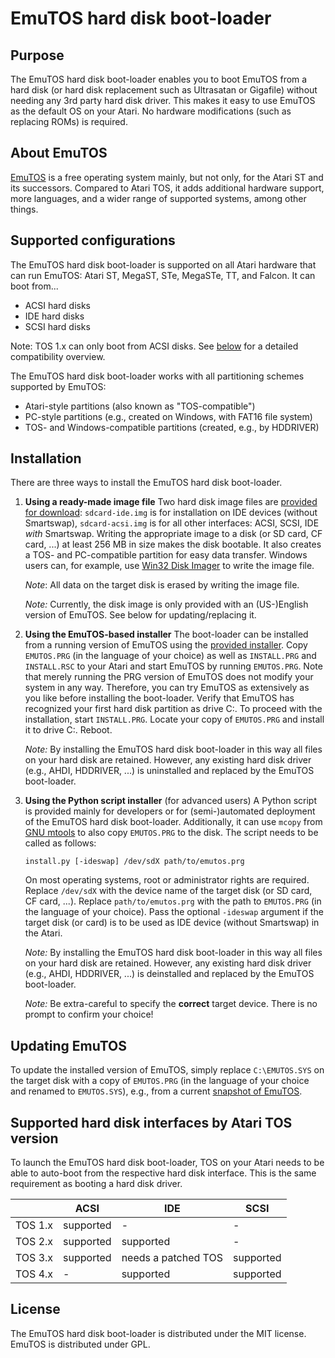 # EmuTOS hard disk boot-loader

## Purpose

The EmuTOS hard disk boot-loader enables you to boot EmuTOS from a hard disk (or hard disk replacement such as Ultrasatan or Gigafile) without needing any 3rd party hard disk driver. This makes it easy to use EmuTOS as the default OS on your Atari. No hardware modifications (such as replacing ROMs) is required.

## About EmuTOS

[EmuTOS](https://emutos.sourceforge.io/) is a free operating system mainly, but not only, for the Atari ST and its successors. Compared to Atari TOS, it adds additional hardware support, more languages, and a wider range of supported systems, among other things.

## Supported configurations

The EmuTOS hard disk boot-loader is supported on all Atari hardware that can run EmuTOS: Atari ST, MegaST, STe, MegaSTe, TT, and Falcon. It can boot from...

* ACSI hard disks
* IDE hard disks
* SCSI hard disks

Note: TOS 1.x can only boot from ACSI disks. See [below](#supported-hard-disk-interfaces-by-atari-tos-version) for a detailed compatibility overview.

The EmuTOS hard disk boot-loader works with all partitioning schemes supported by EmuTOS:

* Atari-style partitions (also known as "TOS-compatible")
* PC-style partitions (e.g., created on Windows, with FAT16 file system)
* TOS- and Windows-compatible partitions (created, e.g., by HDDRIVER)

## Installation

There are three ways to install the EmuTOS hard disk boot-loader.

1. **Using a ready-made image file**
   Two hard disk image files are [provided for download](https://nightly.link/czietz/emutos-bootloader/workflows/build/master/emutos-bootloader.zip): `sdcard-ide.img` is for installation on IDE devices (without Smartswap), `sdcard-acsi.img` is for all other interfaces: ACSI, SCSI, IDE *with* Smartswap. Writing the appropriate image to a disk (or SD card, CF card, ...) at least 256 MB in size makes the disk bootable. It also creates a TOS- and PC-compatible partition for easy data transfer. Windows users can, for example, use [Win32 Disk Imager](https://sourceforge.net/projects/win32diskimager/) to write the image file.

   *Note*: All data on the target disk is erased by writing the image file.

   *Note:* Currently, the disk image is only provided with an (US-)English version of EmuTOS. See below for updating/replacing it.

2. **Using the EmuTOS-based installer**
   The boot-loader can be installed from a running version of EmuTOS using the [provided installer](https://nightly.link/czietz/emutos-bootloader/workflows/build/master/emutos-bootloader.zip). Copy `EMUTOS.PRG` (in the language of your choice) as well as `INSTALL.PRG` and `INSTALL.RSC` to your Atari and start EmuTOS by running `EMUTOS.PRG`. Note that merely running the PRG version of EmuTOS does not modify your system in any way. Therefore, you can try EmuTOS as extensively as you like before installing the boot-loader.
   Verify that EmuTOS has recognized your first hard disk partition as drive C:. To proceed with the installation, start `INSTALL.PRG`. Locate your copy of `EMUTOS.PRG` and install it to drive C:. Reboot.

   *Note:* By installing the EmuTOS hard disk boot-loader in this way all files on your hard disk are retained. However, any existing hard disk driver (e.g., AHDI, HDDRIVER, ...) is uninstalled and replaced by the EmuTOS boot-loader.

3. **Using the Python script installer** (for advanced users)
   A Python script is provided mainly for developers or for (semi-)automated deployment of the EmuTOS hard disk boot-loader. Additionally, it can use `mcopy` from [GNU mtools](https://www.gnu.org/software/mtools/) to also copy `EMUTOS.PRG` to the disk. The script needs to be called as follows:

   ```
   install.py [-ideswap] /dev/sdX path/to/emutos.prg
   ```

   On most operating systems, root or administrator rights are required. Replace `/dev/sdX`  with the device name of the target disk (or SD card, CF card, ...). Replace `path/to/emutos.prg` with the path to `EMUTOS.PRG`  (in the language of your choice). Pass the optional `-ideswap` argument if the target disk (or card) is to be used as IDE device (without Smartswap) in the Atari.

   *Note:* By installing the EmuTOS hard disk boot-loader in this way all files on your hard disk are retained. However, any existing hard disk driver (e.g., AHDI, HDDRIVER, ...) is deinstalled and replaced by the EmuTOS boot-loader.

   *Note:* Be extra-careful to specify the **correct** target device. There is no prompt to confirm your choice!

## Updating EmuTOS

To update the installed version of EmuTOS, simply replace `C:\EMUTOS.SYS`  on the target disk with a copy of `EMUTOS.PRG` (in the language of your choice and renamed to `EMUTOS.SYS`), e.g., from a current [snapshot of EmuTOS](https://sourceforge.net/projects/emutos/files/snapshots/).

## Supported hard disk interfaces by Atari TOS version

To launch the EmuTOS hard disk boot-loader, TOS on your Atari needs to be able to auto-boot from the respective hard disk interface. This is the same requirement as booting a hard disk driver.

|         | ACSI      | IDE                 | SCSI      |
| :------ | --------- | ------------------- | --------- |
| TOS 1.x | supported | -                   | -         |
| TOS 2.x | supported | supported           | -         |
| TOS 3.x | supported | needs a patched TOS | supported |
| TOS 4.x | -         | supported           | supported |

## License

The EmuTOS hard disk boot-loader is distributed under the MIT license. EmuTOS is distributed under GPL.
